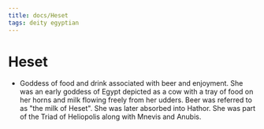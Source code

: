```yaml
---
title: docs/Heset
tags: deity egyptian
---
```


# Heset
- Goddess of food and drink associated with beer and enjoyment. She was an early goddess of Egypt depicted as a cow with a tray of food on her horns and milk flowing freely from her udders. Beer was referred to as "the milk of Heset". She was later absorbed into Hathor. She was part of the Triad of Heliopolis along with Mnevis and Anubis.